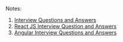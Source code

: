 Notes:
1. [Interview Questions and Answers](https://www.youtube.com/watch?v=AUTO7ALJk2U&list=PL3aZbxdSiCbPq0iHyLPgD4N5q2rHrP8wR&index=1&ab_channel=InterviewHappy)
2. [React JS Interview Question and Answers](https://www.youtube.com/watch?v=IMEzmmP3WAs&ab_channel=InterviewHappy)
3. [Angular Interview Questions and Answers](https://www.youtube.com/watch?v=4KBVkQ7b6yk&list=PL3aZbxdSiCbNx-4OlJZmb4phJgx_ZbzEd&index=2&ab_channel=InterviewHappy)
